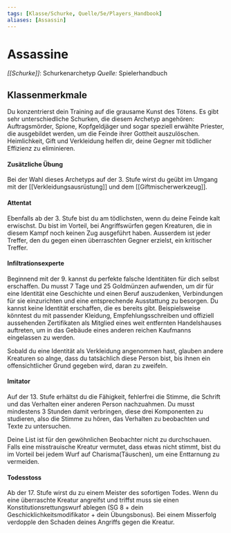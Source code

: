 ```yaml
---
tags: [Klasse/Schurke, Quelle/5e/Players_Handbook]
aliases: [Assassin]
---
```

# Assassine
_[[Schurke]]_: Schurkenarchetyp
_Quelle:_ Spielerhandbuch

## Klassenmerkmale
Du konzentrierst dein Training auf die grausame Kunst des Tötens. Es gibt sehr unterschiedliche Schurken, die diesem Archetyp angehören: Auftragsmörder, Spione, Kopfgeldjäger und sogar speziell erwählte Priester, die ausgebildet werden, um die Feinde ihrer Gottheit auszulöschen. Heimlichkeit, Gift und Verkleidung helfen dir, deine Gegner mit tödlicher Effizienz zu eliminieren.

#### Zusätzliche Übung
Bei der Wahl dieses Archetyps auf der 3. Stufe wirst du geübt im Umgang mit der [[Verkleidungsausrüstung]] und dem [[Giftmischerwerkzeug]].

#### Attentat
Ebenfalls ab der 3. Stufe bist du am tödlichsten, wenn du deine Feinde kalt erwischst. Du bist im Vorteil, bei Angriffswürfen gegen Kreaturen, die in diesem Kampf noch keinen Zug ausgeführt haben. Ausserdem ist jeder Treffer, den du gegen einen überraschten Gegner erzielst, ein kritischer Treffer.

#### Infiltrationsexperte
Beginnend mit der 9. kannst du perfekte falsche Identitäten für dich selbst erschaffen. Du musst 7 Tage und 25 Goldmünzen aufwenden, um dir für eine Identität eine Geschichte und einen Beruf auszudenken, Verbindungen für sie einzurichten und eine entsprechende Ausstattung zu besorgen. Du kannst keine Identität erschaffen, die es bereits gibt. Beispielsweise könntest du mit passender Kleidung, Empfehlungsschreiben und offiziell aussehenden Zertifikaten als Mitglied eines weit entfernten Handelshauses auftreten, um in das Gebäude eines anderen reichen Kaufmanns eingelassen zu werden.

Sobald du eine Identität als Verkleidung angenommen hast, glauben andere Kreaturen so alnge, dass du tatsächlich diese Person bist, bis ihnen ein offensichtlicher Grund gegeben wird, daran zu zweifeln.

#### Imitator
Auf der 13. Stufe erhältst du die Fähigkeit, fehlerfrei die Stimme, die Schrift und das Verhalten einer anderen Person nachzuahmen. Du musst mindestens 3 Stunden damit verbringen, diese drei Komponenten zu studieren, also die Stimme zu hören, das Verhalten zu beobachten und Texte zu untersuchen.

Deine List ist für den gewöhnlichen Beobachter nicht zu durchschauen. Falls eine misstrauische Kreatur vermutet, dass etwas nicht stimmt, bist du im Vorteil bei jedem Wurf auf Charisma(Täuschen), um eine Enttarnung zu vermeiden.

#### Todesstoss
Ab der 17. Stufe wirst du zu einem Meister des sofortigen Todes. Wenn du eine überraschte Kreatur angreifst und triffst muss sie einen Konstitutionsrettungswurf ablegen (SG 8 + dein Geschicklichkeitsmodifikator + dein Übungsbonus). Bei einem Misserfolg verdopple den Schaden deines Angriffs gegen die Kreatur.